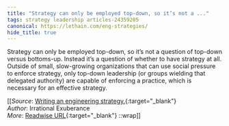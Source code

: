 ```yaml
---
title: "Strategy can only be employed top-down, so it’s not a ..."
tags: strategy leadership articles-24359205
canonical: https://lethain.com/eng-strategies/
hide_title: true
---
```


Strategy can only be employed top-down, so it’s not a question of top-down versus bottoms-up. Instead it’s a question of whether to have strategy at all. Outside of small, slow-growing organizations that can use social pressure to enforce strategy, only top-down leadership (or groups wielding that delegated authority) are capable of enforcing a practice, which is necessary for an effective strategy.


[[_Source_: [Writing an engineering strategy.](https://lethain.com/eng-strategies/){:target="_blank"}<br>
_Author_: Irrational Exuberance<br>
_More_: [Readwise URL](https://readwise.io/open/475700978){:target="_blank"}
::wrap]]